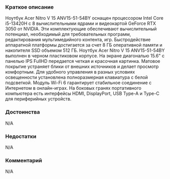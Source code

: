 ### **Краткое описание**
Ноутбук Acer Nitro V 15 ANV15-51-54BY оснащен процессором Intel Core i5-13420H с 8 вычислительными ядрами и видеокартой GeForce RTX 3050 от NVIDIA. Эти комплектующие обеспечивают вычислительный потенциал, необходимый для требовательных программ, редактирования мультимедийного контента, игр. Быстродействие аппаратной платформы достигается за счет 8 ГБ оперативной памяти и накопителя SSD объемом 512 ГБ.  Ноутбук Acer Nitro V 15 ANV15-51-54BY выполнен в черном пластиковом корпусе. На экране диагональю 15.6" с панелью IPS FullHD передается четкая и красочная картинка. Матовое покрытие устраняет блики от внешних источников и делает просмотр комфортным. Для удобного управления в разных условиях освещенности установлена полноразмерная клавиатура с белой подсветкой. Модуль Wi-Fi 6 гарантирует стабильное соединение с Интернетом в онлайн-играх. На боковых гранях портативного компьютера есть интерфейсы HDMI, DisplayPort, USB Type-A и Type-C для периферийных устройств.

### **Достоинства**
N/A

### **Недостатки**
N/A

### **Комментарий**
N/A
